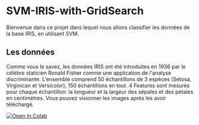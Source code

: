 # SVM-IRIS-with-GridSearch

Bienvenue dans ce projet dans lequel nous allons classifier les données de la base IRIS, en utilisant SVM.

## Les données
Comme vous le savez, les données IRIS ont été introduites en 1936 par le célèbre staticien Ronald Fisher comme une application de l'analyse discriminante.
L'ensemble comprend 50 échantillons de 3 espèces (Setosa, Virginican et Versicolor), 150 échantillons en tout.
4 Features sont mesurés pour chaque échantillon: la longueur et la largeur des sépales et des pétales en centimètres.
Vous pouvez visionner les images après  les avoir téléchargé.

[![Open In Colab](https://colab.research.google.com/assets/colab-badge.svg)](https://colab.research.google.com/github/DiouaneAbdallah/SVM-IRIS-with-GridSearch/blob/main/SvmIrisGridSearch.ipynb)
